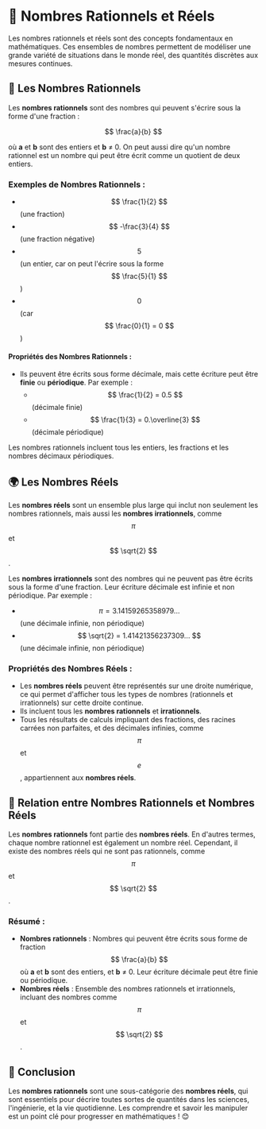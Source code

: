 # 🧮 Nombres Rationnels et Réels

Les nombres rationnels et réels sont des concepts fondamentaux en mathématiques. Ces ensembles de nombres permettent de modéliser une grande variété de situations dans le monde réel, des quantités discrètes aux mesures continues.

## 📏 Les Nombres Rationnels

Les **nombres rationnels** sont des nombres qui peuvent s'écrire sous la forme d'une fraction :

$$
\frac{a}{b}
$$

où **a** et **b** sont des entiers et **b** ≠ 0. On peut aussi dire qu'un nombre rationnel est un nombre qui peut être écrit comme un quotient de deux entiers.

### Exemples de Nombres Rationnels :
- $$ \frac{1}{2} $$ (une fraction)
- $$ -\frac{3}{4} $$ (une fraction négative)
- $$ 5 $$ (un entier, car on peut l'écrire sous la forme $$ \frac{5}{1} $$)
- $$ 0 $$ (car $$ \frac{0}{1} = 0 $$)

#### Propriétés des Nombres Rationnels :
- Ils peuvent être écrits sous forme décimale, mais cette écriture peut être **finie** ou **périodique**. Par exemple :
  - $$ \frac{1}{2} = 0.5 $$ (décimale finie)
  - $$ \frac{1}{3} = 0.\overline{3} $$ (décimale périodique)
  
Les nombres rationnels incluent tous les entiers, les fractions et les nombres décimaux périodiques.



## 🌍 Les Nombres Réels

Les **nombres réels** sont un ensemble plus large qui inclut non seulement les nombres rationnels, mais aussi les **nombres irrationnels**, comme $$ \pi $$ et $$ \sqrt{2} $$.

Les **nombres irrationnels** sont des nombres qui ne peuvent pas être écrits sous la forme d'une fraction. Leur écriture décimale est infinie et non périodique. Par exemple :

- $$ \pi = 3.14159265358979... $$ (une décimale infinie, non périodique)
- $$ \sqrt{2} = 1.41421356237309... $$ (une décimale infinie, non périodique)

### Propriétés des Nombres Réels :
- Les **nombres réels** peuvent être représentés sur une droite numérique, ce qui permet d'afficher tous les types de nombres (rationnels et irrationnels) sur cette droite continue.
- Ils incluent tous les **nombres rationnels** et **irrationnels**.
- Tous les résultats de calculs impliquant des fractions, des racines carrées non parfaites, et des décimales infinies, comme $$ \pi $$ et $$ e $$, appartiennent aux **nombres réels**.



## 🔑 Relation entre Nombres Rationnels et Nombres Réels

Les **nombres rationnels** font partie des **nombres réels**. En d'autres termes, chaque nombre rationnel est également un nombre réel. Cependant, il existe des nombres réels qui ne sont pas rationnels, comme $$ \pi $$ et $$ \sqrt{2} $$.

### Résumé :
- **Nombres rationnels** : Nombres qui peuvent être écrits sous forme de fraction $$ \frac{a}{b} $$ où **a** et **b** sont des entiers, et **b** ≠ 0. Leur écriture décimale peut être finie ou périodique.
- **Nombres réels** : Ensemble des nombres rationnels et irrationnels, incluant des nombres comme $$ \pi $$ et $$ \sqrt{2} $$.


## 📌 Conclusion

Les **nombres rationnels** sont une sous-catégorie des **nombres réels**, qui sont essentiels pour décrire toutes sortes de quantités dans les sciences, l'ingénierie, et la vie quotidienne. Les comprendre et savoir les manipuler est un point clé pour progresser en mathématiques ! 😊
